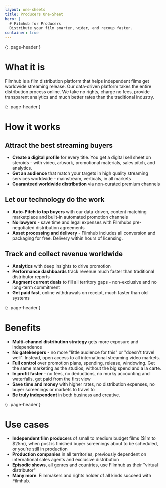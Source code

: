 ```yaml
---
layout: one-sheets
title: Producers One-Sheet
hero: |
  # Filmhub for Producers
  Distribute your film smarter, wider, and recoup faster.
container: true
---
```

{: .page-header }
# What it is

Filmhub is a film distribution platform that helps independent films get worldwide streaming release. Our data-driven platform takes the entire distribution process online. We take no rights, charge no fees, provide transparent analytics and much better rates than the traditional industry.

{: .page-header }
# How it works

## Attract the best streaming buyers

* **Create a digital profile** for every title. You get a digital sell sheet on steroids - with video, artwork, promotional materials, sales pitch, and analytics.
* **Get an audience** that match your targets in high quality streaming services worldwide - mainstream, verticals, in all markets
* **Guaranteed worldwide distribution** via non-curated premium channels

## Let our technology do the work

* **Auto-Pitch to top buyers** with our data-driven, content matching marketplace and built-in automated promotion channels
* **No lawyers** - save time and legal expenses with Filmhubs pre-negotiated distribution agreements
* **Asset processing and delivery** - Filmhub includes all conversion and packaging for free. Delivery within hours of licensing.

## Track and collect revenue worldwide

* **Analytics** with deep insights to drive promotion
* **Performance dashboards** track revenue much faster than traditional distributor reports
* **Augment current deals** to fill all territory gaps - non-exclusive and no long-term commitment
* **Get paid fast**, online withdrawals on receipt, much faster than old systems

{: .page-header }
# Benefits

* **Multi-channel distribution strategy** gets more exposure and independence
* **No gatekeepers** - no more "little audience for this" or "doesn't travel well". Instead, open access to all international streaming video markets.
* **Full control** over promotion plans, spending, release, windowing. Get the same marketing as the studios, without the big spend and a la carte.
* **In profit faster** - no fees, no deductions, no murky accounting and waterfalls, get paid from the first view
* **Save time and money** with higher rates, no distribution expenses, no buyer screenings or markets to travel to
* **Be truly independent** in both business and creative.

{: .page-header }
# Use cases

* **Independent film producers** of small to medium budget films ($1m to $25m), when post is finished buyer screenings about to be scheduled, or you're still in production
* **Production companies** in all territories, previously dependent on international sales agents and exclusive distribution
* **Episodic shows**, all genres and countries, use Filmhub as their "virtual distributor"
* **Many more**. Filmmakers and rights holder of all kinds succeed with Filmhub.

